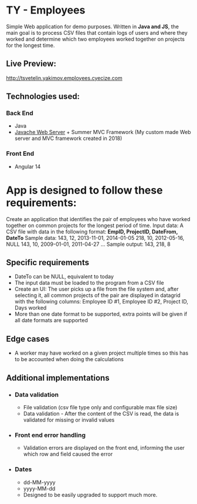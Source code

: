 # TY - Employees

Simple Web application for demo purposes.  Written in **Java and JS**, the main goal is to process CSV files that contain logs of users and where they worked and determine which two employees worked together on projects for the longest time.

## Live Preview:
http://tsvetelin.yakimov.employees.cyecize.com

## Technologies used:
### Back End

- Java
- [Javache Web Server](https://github.com/Cyecize/Java-Web-Server) + Summer MVC Framework (My custom made Web server and MVC framework created in 2018)

### Front End
- Angular 14


# App is designed to follow these requirements:
Create an application that identifies the pair of employees who have worked together on common projects for the longest period of time. Input data:
A CSV file with data in the following format: **EmpID, ProjectID, DateFrom, DateTo**
Sample data:
143, 12, 2013-11-01, 2014-01-05
218, 10, 2012-05-16, NULL
143, 10, 2009-01-01, 2011-04-27
...
Sample output: 143, 218, 8
## Specific requirements
- DateTo can be NULL, equivalent to today
- The input data must be loaded to the program from a CSV file
- Create an UI: The user picks up a file from the file system and, after selecting it, all common projects of the pair are displayed in datagrid with the following columns:  Employee ID #1, Employee ID #2, Project ID, Days worked
- More than one date format to be supported, extra points will be given if all date formats are supported

## Edge cases
- A worker may have worked on a given project multiple times so this has to be accounted when doing the calculations

## Additional implementations
- ### Data validation
    - File validation (csv file type only and configurable max file size)
    - Data validation - After the content of the CSV is read, the data is validated for missing or invalid values
- ### Front end error handling
    - Validation errors are displayed on the front end, informing the user which row and field caused the error
- ### Dates
    - dd-MM-yyyy
    - yyyy-MM-dd
    - Designed to be easily upgraded to support much more.